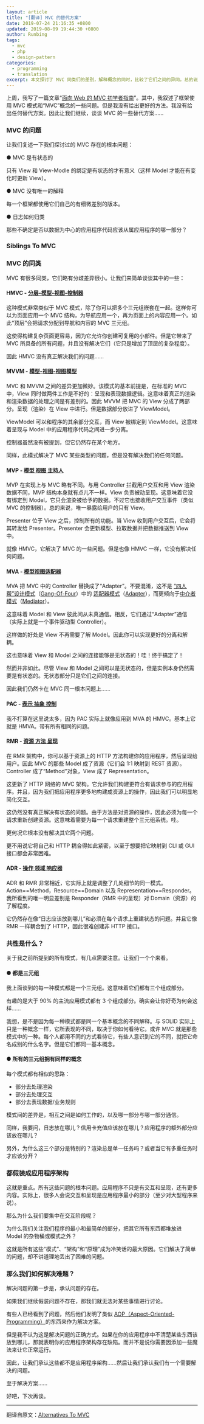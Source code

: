 ```yaml
---
layout: article
title: "[翻译] MVC 的替代方案"
date: 2019-07-24 21:16:35 +0800
updated: 2019-08-09 19:44:30 +0800
author: Runbing
tags:
  - mvc
  - php
  - design-pattern
categories:
  - programming
  - translation
excerpt: 本文探讨了 MVC 同类们的差别，解释概念的同时，比较了它们之间的异同。总的说来这些所谓模式都是同一种概念的不同解释，并没有真正解决本应该解决的问题。
---
```


<!-- Last week, I wrote A Beginner’s Guide To MVC For The Web. In it, I described some of the problems with both the MVC pattern and the conceptual “MVC” that frameworks use. But what I didn’t do is describe better ways. I didn’t describe any of the alternatives. So let’s do that. Let’s talk about some of the alternatives to MVC… -->

上周，我写了一篇文章“[面向 Web 的 MVC 初学者指南](/archives/a-beginners-guide-to-mvc-for-the-web.html)”。其中，我叙述了框架使用 MVC 模式和“MVC”概念的一些问题。但是我没有给出更好的方法。我没有给出任何替代方案。因此让我们继续，谈谈 MVC 的一些替代方案……

<!-- ### Problems With MVC -->

### MVC 的问题

<!-- Let’s restate the fundamental problems we talked about that exist with MVC: -->

让我们复述一下我们探讨过的 MVC 存在的根本问题：

<!-- ● MVC Is Stateful -->

● MVC 是有状态的

<!-- It only makes sense if the View, as well as the View-Model binding is stateful (so the Model can update the View when it changes) -->

只有 View 和 View-Modle 的绑定是有状态的才有意义（这样 Model 才能在有变化时更新 View）。

<!-- ● MVC Has No Single Interpretation -->

● MVC 没有唯一的解释

<!-- Every framework uses their own nuanced version. -->

每一个框架都使用它们自己的有细微差别的版本。

<!-- ● How Does Logging Fit In? -->

● 日志如何归类

<!-- Where does application code that’s not clearly data-centric belong in the application? -->

那些不确定是否以数据为中心的应用程序代码应该从属应用程序的哪一部分？

### Siblings To MVC

### MVC 的同类

<!-- There are a whole bunch of siblings to MVC that take slight divergences and have narrow differences. Let’s briefly talk about a few of them: -->

MVC 有很多同类，它们略有分歧差异很小。让我们来简单谈谈其中的一些：

<!-- #### HMVC - [Hierarchical Model-View-Controller](http://en.wikipedia.org/wiki/Hierarchical_model%E2%80%93view%E2%80%93controller) -->

#### HMVC - [分层-模型-视图-控制器](https://zh.wikipedia.org/wiki/HMVC)

<!-- This is quite similar to the MVC pattern, except that you can nest the triads together. So you can have one MVC structure for a page, one for navigation and a separate one for the content on the page. So the “top level” dispatches requests down to navigation and content MVC triads. -->

这种模式非常类似于 MVC 模式，除了你可以把多个三元组嵌套在一起。这样你可以为页面应用一个 MVC 结构，为导航应用一个，再为页面上的内容应用一个。如此“顶层”会把请求分配到导航和内容的 MVC 三元组。

<!-- This makes structuring complex pages easier, since it allows you to create reusable widgets. But it brings all of the problems that MVC has, and solves none of them (it just adds complexity on top). -->

这使得构建复杂页面更容易，因为它允许你创建可复用的小部件。但是它带来了 MVC 所具备的所有问题，并且没有解决它们（它只是增加了顶层的复杂程度）。

<!-- So HMVC doesn’t really solve our problems… -->

因此 HMVC 没有真正解决我们的问题……

<!-- #### MVVM - [Model-View-ViewModel](http://en.wikipedia.org/wiki/Model_View_ViewModel) -->

#### MVVM - [模型-视图-视图模型](https://zh.wikipedia.org/wiki/MVVM)

<!-- The difference between MVC and MVVM is a lot more subtle. The basic premise is that in normal MVC, it’s bad that the View is doing two jobs: presentation and presentation data logic. Meaning that there’s a difference between actual rendering, and dealing with the data that will be rendered. So MVVM splits the MVC View in half. The presentation (rendering) happens in the View. But the data component lives in the ViewModel. -->

MVC 和 MVVM 之间的差异更加微妙。该模式的基本前提是，在标准的 MVC 中，View 同时做两件工作是不好的：呈现和表现数据逻辑。这意味着真正的渲染和渲染数据的处理之间是有差别的。因此 MVVM 把 MVC 的 View 分成了两部分。呈现（渲染）在 View 中进行。但是数据部分放进了 ViewModel。

<!-- The ViewModel can interact with the rest of the program, and the View is bound to the ViewModel. This means that there’s more of a separation between presentation and the application code that lives in the Model. -->

ViewModel 可以和程序的其余部分交互，而 View 被绑定到 ViewModel。这意味着呈现与 Model 中的应用程序代码之间进一步分离。

<!-- The controller isn’t mentioned, but it’s still in there somewhere. -->

控制器虽然没有被提到，但它仍然存在某个地方。

<!-- Again, this solves some types of problems with MVC, but doesn’t address any of our issues. -->

同样，此模式解决了 MVC 某些类型的问题，但是没有解决我们的任何问题。

<!-- #### MVP - [Model View Presenter](http://en.wikipedia.org/wiki/Model%E2%80%93view%E2%80%93presenter) -->

#### MVP - [模型 视图 主持人](https://zh.wikipedia.org/wiki/Model-view-presenter)

<!-- MVP is a bit different from MVC in implementation. Instead of having the Controller intercept user interaction and the View render data, MVP structures itself a bit differently. The View is responsible for passive presentation. Meaning that it doesn’t bind to the Model, it just renders the data that it’s given. But it also receives user interaction events (like the MVC controller). Basically, the View is the only thing that’s exposed to the user. -->

MVP 在实现上与 MVC 略有不同。与用 Controller 拦截用户交互和用 View 渲染数据不同，MVP 结构本身就有点儿不一样。View 负责被动呈现。这意味着它没有绑定到 Model，它只会渲染被给予的数据。不过它也接收用户交互事件（类似 MVC 的控制器）。总的来说，唯一暴露给用户的只有 View。

<!-- The Presenter sits behind the View, and handles all of the functionality. When the View receives user interaction, it forwards it back to the Presenter. The Presenter then updates the Model, pulls data, and pushes data back into the View. -->

Presenter 位于 View 之后，控制所有的功能。当 View 收到用户交互后，它会将其转发给 Presenter。Presenter 会更新模型、拉取数据并把数据推送到 View 中。

<!-- Like HMVC, it solves some of the problems with MVC. But also like HMVC, it doesn’t address any of the issues. -->

就像 HMVC，它解决了 MVC 的一些问题。但是也像 HMVC 一样，它没有解决任何问题。

<!-- #### MVA - [Model View Adapter](http://en.wikipedia.org/wiki/Model%E2%80%93view%E2%80%93adapter) -->

#### MVA - [模型视图适配器](http://en.wikipedia.org/wiki/Model%E2%80%93view%E2%80%93adapter)

<!-- MVA replaces the Controller from MVC with an “Adapter”. Don’t be confused, this is not a Gang-Of-Four [Adapter](http://sourcemaking.com/design_patterns/adapter), but more of a [Mediator](http://sourcemaking.com/design_patterns/mediator). -->

MVA 把 MVC 中的 Controller 替换成了“Adapter”。不要混淆，这不是 [“四人帮”设计模式](https://zh.wikipedia.org/wiki/%E8%AE%BE%E8%AE%A1%E6%A8%A1%E5%BC%8F%EF%BC%9A%E5%8F%AF%E5%A4%8D%E7%94%A8%E9%9D%A2%E5%90%91%E5%AF%B9%E8%B1%A1%E8%BD%AF%E4%BB%B6%E7%9A%84%E5%9F%BA%E7%A1%80)（[Gang-Of-Four](http://wiki.c2.com/?GangOfFour)）中的 [适配器模式](https://zh.wikipedia.org/wiki/%E9%80%82%E9%85%8D%E5%99%A8%E6%A8%A1%E5%BC%8F)（[Adapter](http://sourcemaking.com/design_patterns/adapter)），而更倾向于[中介者模式](https://zh.wikipedia.org/wiki/%E4%B8%AD%E4%BB%8B%E8%80%85%E6%A8%A1%E5%BC%8F)（[Mediator](http://sourcemaking.com/design_patterns/mediator)）。

<!-- This means that the Model and the View never really talk to each other. Instead, they talk through the “Adapter” (which is really just an event-driven Controller). -->

这意味着 Model 和 View 彼此间从未真通信。相反，它们通过“Adapter”通信（实际上就是一个事件驱动型 Controller）。

<!-- The reason this is advantageous is that the View no longer needs to know about the Model. So you can achieve better separation and hence decoupling. -->

这样做的好处是 View 不再需要了解 Model。因此你可以实现更好的分离和解耦。

<!-- It also mean that the connection between the View and the Model can be stateless! Yay! Finally! -->

这也意味着 View 和 Model 之间的连接能够是无状态的！哇！终于搞定了！

<!-- Except not. While the connection between the View and the Model can be stateless, the instances themselves still need to be stateful. The only stateless component is the connection between them. -->

然而并非如此。尽管 View 和 Model 之间可以是无状态的，但是实例本身仍然需要是有状态的。无状态部分只是它们之间的连接。

<!-- So we’re still stuck with the same fundamental problems as MVC… -->

因此我们仍然卡在 MVC 同一根本问题上……

<!-- #### PAC - [Presentation Abstraction Control](http://en.wikipedia.org/wiki/Presentation%E2%80%93abstraction%E2%80%93control) -->

#### PAC - [表示 抽象 控制](http://en.wikipedia.org/wiki/Presentation%E2%80%93abstraction%E2%80%93control)

<!-- I’m not going to give much here, as PAC is really just like HMVC applied to MVA. It’s basically HMVA. With all the same problems. -->

我不打算在这里说太多，因为 PAC 实际上就像应用到 MVA 的 HMVC。基本上它就是 HMVA。带有所有相同的问题。

<!-- #### RMR - [Resource-Method-Representation](http://www.peej.co.uk/articles/rmr-architecture.html) -->

#### RMR - [资源 方法 呈现](http://www.peej.co.uk/articles/rmr-architecture.html)

<!-- In RMR architecture, you structure your application based on HTTP methods on resources which are then represented back to the user. So MVC Models become Resources (they map 1:1 to REST resources). The Controller becomes a “Method” object, and the View becomes the Representation. -->

在 RMR 架构中，你可以基于资源上的 HTTP 方法构建你的应用程序，然后呈现给用户。因此 MVC 的那些 Model 成了资源（它们会 1:1 映射到 REST 资源）。Controller 成了“Method”对象，View 成了 Representation。

<!-- This updates the MVC architecture for the HTTP web. It allows us to structure applications more like the requests that come in. And since we’re structuring the application more as actions-on-resources, we can simplify the interactions significantly. -->

这更新了 HTTP 网络的 MVC 架构。它允许我们构建更符合有请求参与的应用程序。并且，因为我们把应用程序更多地构建成资源上的操作，因此我们可以明显地简化交互。

<!-- This still doesn’t actually solve the stateful problem. Since Methods are actions on Resources, the Resources must be re-created for each request. Meaning that the entire triad system needs to be reconstructed for each request. Yay. -->

这仍然没有真正解决有状态的问题。由于方法是对资源的操作，因此必须为每一个请求重新创建资源。这意味着需要为每一个请求重建整个三元组系统。哇。

<!-- Not to mention that it doesn’t solve the other two issues at all. -->

更何况它根本没有解决其它两个问题。

<!-- Not to mention that it couples itself to HTTP so tightly that to try to map it to a CLI or GUI interface would be quite difficult. -->

更不用说它将自己和 HTTP 耦合得如此紧密，以至于想要把它映射到 CLI 或 GUI 接口都会非常困难。

<!-- #### ADR - [Action-Domain-Responder](http://pmjones.github.io/adr/) -->

#### ADR - [操作 领域 响应器](https://en.wikipedia.org/wiki/Action%E2%80%93domain%E2%80%93responder)

<!-- ADR is so close to RMR, that it’s really the same pattern with a few details tweaked. Action==Method, Resource==Domain and Representation==Responder. The only significant difference that I’ve seen is the amount of knowledge that the Responder (a Representation in RMR) has about the Domain (Resource). -->

ADR 和 RMR 非常相近，它实际上就是调整了几处细节的同一模式。Action==Method，Resource==Domain 以及 Representation==Responder。我所看到的唯一明显差别是 Responder（RMR 中的呈现）对 Domain（资源）的了解程度。

<!-- It still has issues like “where does logging fit”, and having to rebuild state on each request. And it shares RMRs coupling to HTTP that it becomes difficult to make a non-HTTP interface. -->

它仍然存在像“日志应该放到哪儿”和必须在每个请求上重建状态的问题。并且它像 RMR 一样耦合到了 HTTP，因此很难创建非 HTTP 接口。

<!-- ### What Is The Commonality? -->

### 共性是什么？

<!-- There are a few points to notice about all of the patterns that I mentioned before. Let’s go through them one-by-one. -->

关于我之前所提到的所有模式，有几点需要注意。让我们一个个来看。

<!-- #### ● All Are Triads -->

#### ● 都是三元组

<!-- Each one of the patterns that I talked about above is a triad. Meaning that there are three components to it. -->

我上面谈到的每一种模式都是一个三元组。这意味着它们都有三个组成部分。

<!-- It’s kind-of funny that > 90% of the predominant application patterns out there have 3 components. Really makes you wonder why… -->

有趣的是大于 90% 的主流应用模式都有 3 个组成部分。确实会让你好奇为何会这样……

<!-- I wonder if it’s because every one of the patterns is simply a different interpretation of the same underlying concept. The same way that SOLID really is just one concept that presents itself differently depending on how you look at it, perhaps MVC is one of those patterns. Everyone looks at it in a different way, and some realize that it’s different so they name it something else. But it’s the same underlying concept. -->

我想，是不是因为每一种模式都是同一个基本概念的不同解释。与 SOLID 实际上只是一种概念一样，它所表现的不同，取决于你如何看待它。或许 MVC 就是那些模式中的一种。每个人都用不同的方式看待它，有些人意识到它的不同，就把它命名成别的什么名字。但是它们都同一基本概念。

<!-- #### ● All The Triads Have The Same Conceptual Purpose -->

#### ● 所有的三元组拥有同样的概念

<!-- Each and every pattern has similar concepts: -->

每个模式都有相似的思路：

<!-- * Something To Do Rendering
* Something To Do Interacting
* Something To Represent Data / Business Rules -->

* 部分去处理渲染
* 部分去处理交互
* 部分去表现数据/业务规则

<!-- The difference between the patterns is how the relationships work and which component can talk to which other component. -->

模式间的差异是，相互之间是如何工作的，以及哪一部分与哪一部分通信。

<!-- Again, I ask, where does logging fit in? Where does charging a Credit-Card fit in? Where does the rest of the application fit? -->

同样，我要问，日志放在哪儿？信用卡充值应该放在哪儿？应用程序的额外部分应该放在哪儿？

<!-- Also, why are these three special? Is rendering always a single responsibility? Or are there times where it has multiple responsibilities that should be split up? -->

另外，为什么这三个部分是特别的？渲染总是单一任务吗？或者当它有多重任务时才应该分开？

<!-- ### All Pretend To Be Application Architectures -->

### 都假装成应用程序架构

<!-- And this is the point. The underlying problem with all of them. There’s more to an application than just interaction and presentation. In fact, many would say that interaction and presentation are the smallest parts of the application (at least for non-trivial apps). -->

这就是重点。所有这些问题的根本问题。应用程序不只是有交互和呈现，还有更多内容。实际上，很多人会说交互和呈现是应用程序最小的部分（至少对大型程序来说）。

<!-- So why are we focusing on the interaction step? -->

那么为什么我们要集中在交互阶段呢？

<!-- Why are we focusing on the smallest and simplest part of our application, and shoving everything else either into a catch-all bucket of a Model, or outside of the pattern? -->

为什么我们关注我们程序的最小和最简单的部分，把其它所有东西都堆放进 Model 的杂物桶或模式之外？

<!-- And that’s the biggest reason all of these “patterns”, “architectures” and “concepts” are a bad joke. They solve the easy problem, and throw the hard problem over the fence. -->

这就是所有这些“模式”、“架构”和“原理”成为冷笑话的最大原因。它们解决了简单的问题，却不讲道理地丢出了困难的问题。

<!-- ### So how do we solve the hard problem? -->

### 那么我们如何解决难题？

<!-- The first step to solving it, is recognizing that it exists. -->

解决问题的第一步是，承认问题的存在。

<!-- We can’t have a discussion about something if we keep pretending that the problem isn’t there. -->

如果我们继续假装问题不存在，那我们就无法对某些事情进行讨论。

<!-- Some people have seen these problems, and they have invented things like [AOP - Aspect-Oriented-Programming](http://en.wikipedia.org/wiki/Aspect-oriented_programming) as a solution. -->

有些人已经看到了问题，然后他们发明了类似 [AOP（Aspect-Oriented-Programming）](https://zh.wikipedia.org/wiki/%E9%9D%A2%E5%90%91%E5%88%87%E9%9D%A2%E7%9A%84%E7%A8%8B%E5%BA%8F%E8%AE%BE%E8%AE%A1)的东西来作为解决方案。

<!-- But I don’t think that’s the right way to handle it. If it’s not clear where something fits in your application, that’s a sign that your application architecture is flawed. Not that you need to introduce some magic in to get it to work. -->

但是我不认为这是解决问题的正确方式。如果在你的应用程序中不清楚某些东西该放到哪儿，那就表明你的应用程序架构存在缺陷。而并不是说你需要因添加一些魔法来让它正常运行。

<!-- So let’s admit that none of these are application architectures… And let’s admit that there is a problem we need to solve. -->

因此，让我们承认这些都不是应用程序架构……然后让我们承认我们有一个需要解决的问题。

<!-- As far as the solution there… -->

至于解决方案……

<!-- Well, more on that next time. -->

好吧，下次再谈。

---

翻译自原文：[Alternatives To MVC](https://blog.ircmaxell.com/2014/11/alternatives-to-mvc.html)

